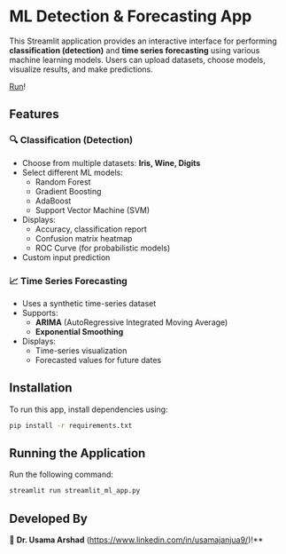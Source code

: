 # ML Detection & Forecasting App

This Streamlit application provides an interactive interface for performing **classification (detection)** and **time series forecasting** using various machine learning models. Users can upload datasets, choose models, visualize results, and make predictions.

[Run](https://classification-and-forecasting-egrpoafdknpwx5ga5nmm2y.streamlit.app/)!

## Features

### 🔍 Classification (Detection)
- Choose from multiple datasets: **Iris, Wine, Digits**
- Select different ML models:
  - Random Forest
  - Gradient Boosting
  - AdaBoost
  - Support Vector Machine (SVM)
- Displays:
  - Accuracy, classification report
  - Confusion matrix heatmap
  - ROC Curve (for probabilistic models)
- Custom input prediction

### 📈 Time Series Forecasting
- Uses a synthetic time-series dataset
- Supports:
  - **ARIMA** (AutoRegressive Integrated Moving Average)
  - **Exponential Smoothing**
- Displays:
  - Time-series visualization
  - Forecasted values for future dates

## Installation

To run this app, install dependencies using:

```sh
pip install -r requirements.txt
```

## Running the Application

Run the following command:

```sh
streamlit run streamlit_ml_app.py
```

## Developed By
🚀 **Dr. Usama Arshad** (https://www.linkedin.com/in/usamajanjua9/)!**

